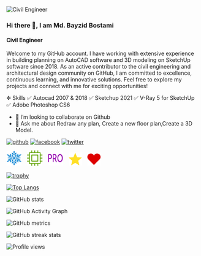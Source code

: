 ![Civil Engineer](https://pbs.twimg.com/profile_banners/1248490301938790401/1691152802/600x200)

### Hi there 👋, I am Md. Bayzid Bostami
#### Civil Engineer


Welcome to my GitHub account. I have working with extensive experience in building planning on AutoCAD software and 3D modeling on SketchUp software since 2018. As an active contributor to the civil engineering and architectural design community on GitHub, I am committed to excellence, continuous learning, and innovative solutions. Feel free to explore my projects and connect with me for exciting opportunities!

❇ Skills 
✅ Autocad 2007 & 2018
✅ Sketchup 2021
✅ V-Ray 5 for SketchUp
✅ Adobe Photoshop CS6

- 👯 I’m looking to collaborate on Github 
- 💬 Ask me about Redraw any plan, Create a new floor plan,Create a 3D Model. 


[<img src='https://cdn.jsdelivr.net/npm/simple-icons@3.0.1/icons/github.svg' alt='github' height='40'>](https://github.com/bayzidcivil)  [<img src='https://cdn.jsdelivr.net/npm/simple-icons@3.0.1/icons/facebook.svg' alt='facebook' height='40'>](https://www.facebook.com/bayzid.engr)  [<img src='https://cdn.jsdelivr.net/npm/simple-icons@3.0.1/icons/twitter.svg' alt='twitter' height='40'>](https://twitter.com/bayzid_engr)  

<a href='https://archiveprogram.github.com/'><img src='https://raw.githubusercontent.com/acervenky/animated-github-badges/master/assets/acbadge.gif' width='40' height='40'></a> <a href='https://docs.github.com/en/developers'><img src='https://raw.githubusercontent.com/acervenky/animated-github-badges/master/assets/devbadge.gif' width='40' height='40'></a> <a href='https://github.com/pricing'><img src='https://raw.githubusercontent.com/acervenky/animated-github-badges/master/assets/pro.gif' width='40' height='40'></a> <a href='https://stars.github.com/'><img src='https://raw.githubusercontent.com/acervenky/animated-github-badges/master/assets/starbadge.gif' width='35' height='35'></a> <a href='https://docs.github.com/en/github/supporting-the-open-source-community-with-github-sponsors'><img src='https://raw.githubusercontent.com/acervenky/animated-github-badges/master/assets/sponsorbadge.gif' width='35' height='35'></a> 

[![trophy](https://github-profile-trophy.vercel.app/?username=bayzidcivil)](https://github.com/ryo-ma/github-profile-trophy)

[![Top Langs](https://github-readme-stats.vercel.app/api/top-langs/?username=bayzidcivil)](https://github.com/anuraghazra/github-readme-stats)

![GitHub stats](https://github-readme-stats.vercel.app/api?username=bayzidcivil&show_icons=true)  

![GitHub Activity Graph](https://activity-graph.herokuapp.com/graph?username=bayzidcivil)  

![GitHub metrics](https://metrics.lecoq.io/bayzidcivil)  

![GitHub streak stats](https://streak-stats.demolab.com/?user=bayzidcivil)  

![Profile views](https://gpvc.arturio.dev/bayzidcivil)  
